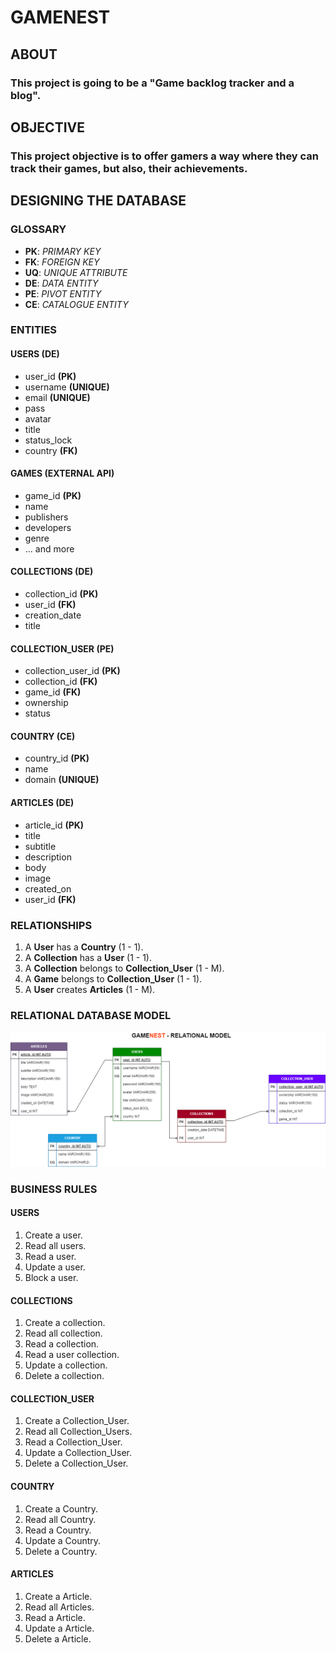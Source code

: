 # GAMENEST 

## ABOUT
### This project is going to be a "Game backlog tracker and a blog". 

## OBJECTIVE

### This project objective is to offer gamers a way where they can track their games, but also, their achievements.

## DESIGNING THE DATABASE

### GLOSSARY
- **PK**: _PRIMARY KEY_
- **FK**: _FOREIGN KEY_
- **UQ**: _UNIQUE ATTRIBUTE_
- **DE**: _DATA ENTITY_
- **PE**: _PIVOT ENTITY_
- **CE**: _CATALOGUE ENTITY_

### ENTITIES

#### USERS **(DE)**

- user_id **(PK)**
- username **(UNIQUE)**
- email **(UNIQUE)**
- pass
- avatar
- title
- status_lock
- country **(FK)**

#### GAMES **(EXTERNAL API)**

- game_id **(PK)**
- name
- publishers
- developers
- genre
- ... and more

#### COLLECTIONS **(DE)**

- collection_id **(PK)**
- user_id **(FK)**
- creation_date
- title


#### COLLECTION_USER **(PE)**

- collection_user_id **(PK)**
- collection_id **(FK)**
- game_id **(FK)**
- ownership
- status

#### COUNTRY **(CE)**

- country_id **(PK)**
- name
- domain **(UNIQUE)**

#### ARTICLES **(DE)**

- article_id  **(PK)**
- title
- subtitle
- description
- body
- image
- created_on
- user_id **(FK)**

### RELATIONSHIPS

1. A **User** has a **Country** (1 - 1).
1. A **Collection** has a **User** (1 - 1).
1. A **Collection** belongs to **Collection_User** (1 - M).
1. A **Game** belongs to **Collection_User** (1 - 1).
1. A **User** creates **Articles** (1 - M).

 
### RELATIONAL DATABASE MODEL

![](./relational-model.png)

### BUSINESS RULES

#### USERS

1. Create a user.
1. Read all users.
1. Read a user.
1. Update a user.
1. Block a user.

#### COLLECTIONS

1. Create a collection.
1. Read all collection.
1. Read a collection.
1. Read a user collection.
1. Update a collection.
1. Delete a collection.

#### COLLECTION_USER

1. Create a Collection_User.
1. Read all Collection_Users.
1. Read a Collection_User.
1. Update a Collection_User.
1. Delete a Collection_User.

#### COUNTRY

1. Create a Country.
1. Read all Country.
1. Read a Country.
1. Update a Country.
1. Delete a Country.

#### ARTICLES

1. Create a Article.
1. Read all Articles.
1. Read a Article.
1. Update a Article.
1. Delete a Article.
